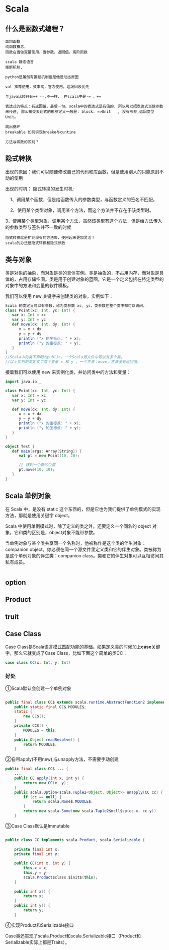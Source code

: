 # Scala

## 什么是函数式编程？

```
面向函数
纯函数概念，
函数在当做变量使用，当参数，返回值，高阶函数
```

```
scala 静态语言
推断机制,

python是虽然有推断机制但是他是动态原因

val 推荐使用，效率高，官方使用，垃圾回收优先

与java比较只有++ --,不一样， 在scala中是-= ，+=

表达式的特点：有返回值，最后一句。scala中的表达式是有值的, 所以可以把表达式当做参数来传递, 那么接受表达式的形参定义一般是: block: =>Unit   , 没有形参,返回类型Unit。
```

```
跳出循环
breakable 如何实现breake与cuntine
```

````
方法与函数的区别？
````

## 隐式转换

出现的原因：我们可以随便修改自己的代码和库函数，但是使用别人的只能原封不动的使用

出现的时机： 隐式转换的发生时机:

    1、调用某个函数，但是给函数传入的参数类型，与函数定义的签名不匹配。

    2、使用某个类型对象，调用某个方法，而这个方法并不存在于该类型时。

​    3、使用某个类型对象，调用某个方法，虽然该类型有这个方法，但是给方法传入的参数类型与签名并不一致的时候



 ```
隐式转换就是扩充现有的方法库，使用起来更加灵活！
scala的办法是隐式转换和隐式参数
 ```

## 类与对象

类是对象的抽象，而对象是类的具体实例。类是抽象的，不占用内存，而对象是具体的，占用存储空间。类是用于创建对象的蓝图，它是一个定义包括在特定类型的对象中的方法和变量的软件模板。

我们可以使用 new 关键字来创建类的对象，实例如下：

```scala
Scala 的类定义可以有参数，称为类参数 xc, yc，类参数在整个类中都可以访问。
class Point(xc: Int, yc: Int) {
   var x: Int = xc
   var y: Int = yc
   def move(dx: Int, dy: Int) {
      x = x + dx
      y = y + dy
      println ("x 的坐标点: " + x);
      println ("y 的坐标点: " + y);
   }
}
//Scala中的类不声明为public，一个Scala源文件中可以有多个类。
//以上实例的类定义了两个变量 x 和 y ，一个方法：move，方法没有返回值。
```

接着我们可以使用 new 来实例化类，并访问类中的方法和变量：

```scala
import java.io._

class Point(xc: Int, yc: Int) {
   var x: Int = xc
   var y: Int = yc

   def move(dx: Int, dy: Int) {
      x = x + dx
      y = y + dy
      println ("x 的坐标点: " + x);
      println ("y 的坐标点: " + y);
   }
}

object Test {
   def main(args: Array[String]) {
      val pt = new Point(10, 20);

      // 移到一个新的位置
      pt.move(10, 10);
   }
}
```

## Scala 单例对象

在 Scala 中，是没有 static 这个东西的，但是它也为我们提供了单例模式的实现方法，那就是使用关键字 object。

Scala 中使用单例模式时，除了定义的类之外，还要定义一个同名的 object 对象，它和类的区别是，object对象不能带参数。

当单例对象与某个类共享同一个名称时，他被称作是这个类的伴生对象：companion object。你必须在同一个源文件里定义类和它的伴生对象。类被称为是这个单例对象的伴生类：companion class。类和它的伴生对象可以互相访问其私有成员。

```

```

## option

## Product

## truit

## Case Class

Case Class是Scala语言[模式匹配](http://en.wikipedia.org/wiki/Pattern_matching)功能的基础。如果定义类的时候加上**case**关键字，那么它就变成了Case Class，比如下面这个简单的类CC：

```scala
case class CC(x: Int, y: Int)
```

### 	好处

①Scala默认会创建一个单例对象

````java

public final class CC$ extends scala.runtime.AbstractFunction2 implements scala.Serializable { 
    public static final CC$ MODULE$;
    static {
        new CC$();
    }
    private CC$() {
        MODULE$ = this;
    }
    public Object readResolve() {
        return MODULE$;
    }
````

②自带apply(不用new),与unapply方法，不需要手动创建

```java
public final class CC$ ... {
    ...
    public CC apply(int x, int y) {
        return new CC(x, y);
    }
    public scala.Option<scala.Tuple2<Object, Object>> unapply(CC cc) {
        if (cc == null) {
            return scala.None$.MODULE$;
        }
        return new scala.Some(new scala.Tuple2$mcll$sp(cc.x, cc.y))
    } 
```



③Case Class默认是Immutable

````java

public class CC implements scala.Product, scala.Serializable {
    
    private final int x;
    private final int y;
 
    public CC(int x, int y) {
        this.x = x;
        this.y = y;
        scala.Product$class.$init$(this);
    }
 
    public int x() {
        return x;
    }
    public int y() {
        return y;
    }
````

④实现Product和Serializable接口

Case类还实现了scala.Product和scala.Serializable接口（Product和Serializable实际上都是Traits）。







